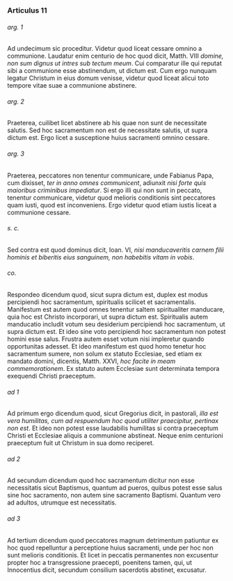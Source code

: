 ### Articulus 11

###### arg. 1
Ad undecimum sic proceditur. Videtur quod liceat cessare omnino a communione. Laudatur enim centurio de hoc quod dicit, Matth. VIII *domine, non sum dignus ut intres sub tectum meum*. Cui comparatur ille qui reputat sibi a communione esse abstinendum, ut dictum est. Cum ergo nunquam legatur Christum in eius domum venisse, videtur quod liceat alicui toto tempore vitae suae a communione abstinere.

###### arg. 2
Praeterea, cuilibet licet abstinere ab his quae non sunt de necessitate salutis. Sed hoc sacramentum non est de necessitate salutis, ut supra dictum est. Ergo licet a susceptione huius sacramenti omnino cessare.

###### arg. 3
Praeterea, peccatores non tenentur communicare, unde Fabianus Papa, cum dixisset, *ter in anno omnes communicent*, adiunxit *nisi forte quis maioribus criminibus impediatur*. Si ergo illi qui non sunt in peccato, tenentur communicare, videtur quod melioris conditionis sint peccatores quam iusti, quod est inconveniens. Ergo videtur quod etiam iustis liceat a communione cessare.

###### s. c.
Sed contra est quod dominus dicit, Ioan. VI, *nisi manducaveritis carnem filii hominis et biberitis eius sanguinem, non habebitis vitam in vobis*.

###### co.
Respondeo dicendum quod, sicut supra dictum est, duplex est modus percipiendi hoc sacramentum, spiritualis scilicet et sacramentalis. Manifestum est autem quod omnes tenentur saltem spiritualiter manducare, quia hoc est Christo incorporari, ut supra dictum est. Spiritualis autem manducatio includit votum seu desiderium percipiendi hoc sacramentum, ut supra dictum est. Et ideo sine voto percipiendi hoc sacramentum non potest homini esse salus. Frustra autem esset votum nisi impleretur quando opportunitas adesset. Et ideo manifestum est quod homo tenetur hoc sacramentum sumere, non solum ex statuto Ecclesiae, sed etiam ex mandato domini, dicentis, Matth. XXVI, *hoc facite in meam commemorationem*. Ex statuto autem Ecclesiae sunt determinata tempora exequendi Christi praeceptum.

###### ad 1
Ad primum ergo dicendum quod, sicut Gregorius dicit, in pastorali, *illa est vera humilitas, cum ad respuendum hoc quod utiliter praecipitur, pertinax non est*. Et ideo non potest esse laudabilis humilitas si contra praeceptum Christi et Ecclesiae aliquis a communione abstineat. Neque enim centurioni praeceptum fuit ut Christum in sua domo reciperet.

###### ad 2
Ad secundum dicendum quod hoc sacramentum dicitur non esse necessitatis sicut Baptismus, quantum ad pueros, quibus potest esse salus sine hoc sacramento, non autem sine sacramento Baptismi. Quantum vero ad adultos, utrumque est necessitatis.

###### ad 3
Ad tertium dicendum quod peccatores magnum detrimentum patiuntur ex hoc quod repelluntur a perceptione huius sacramenti, unde per hoc non sunt melioris conditionis. Et licet in peccatis permanentes non excusentur propter hoc a transgressione praecepti, poenitens tamen, qui, ut Innocentius dicit, secundum consilium sacerdotis abstinet, excusatur.

